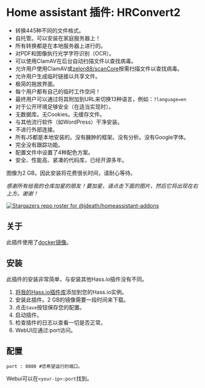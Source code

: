 # Home assistant 插件: HRConvert2

- 转换445种不同的文件格式。
- 自托管。可以安装在家庭服务器上！
- 所有转换都是在本地服务器上进行的。
- 对PDF和图像执行光学字符识别（OCR）。
- 可以使用ClamAV在后台自动扫描文件以查找病毒。
- 允许用户使用ClamAV或[zelon88/scanCore](https://github.com/zelon88/scanCore)按需扫描文件以查找病毒。
- 允许用户生成临时链接以共享文件。
- 极简的拖放界面。
- 每个用户都有自己的临时工作空间！
- 最终用户可以通过将其附加到URL来切换13种语言，例如：`?language=en`
- 对于公开环境足够安全（在适当实现时）。
- 无数据库。无Cookies。无缓存文件。
- 与其他流行软件（如WordPress）干净安装。
- 不进行外部连接。
- 所有JS都是本地安装的。没有臃肿的框架。没有分析。没有Google字体。
- 完全没有跟踪功能。
- 配置文件中设置了4种配色方案。
- 安全、性能高、紧凑的代码库，已经开源多年。

图像为2 GB，因此安装将花费很长时间，请耐心等待。

_感谢所有给我的仓库加星的朋友！要加星，请点击下面的图片，然后它将出现在右上方。谢谢！_

[![Stargazers repo roster for @jdeath/homeassistant-addons](https://reporoster.com/stars/jdeath/homeassistant-addons)](https://github.com/jdeath/homeassistant-addons/stargazers)

## 关于

此插件使用了[docker镜像](https://github.com/5etools-mirror-2/5etools-mirror-2.github.io)。

## 安装

此插件的安装非常简单，与安装其他Hass.io插件没有不同。

1. [将我的Hass.io插件库][repository]添加到您的Hass.io实例。
1. 安装此插件。2 GB的镜像需要一段时间来下载。
1. 点击`Save`按钮保存您的配置。
1. 启动插件。
1. 检查插件的日志以查看一切是否正常。
1. WebUI应通过<your-ip>:port访问。

## 配置

```
port : 8080 #您希望运行的端口。
```

Webui可以在`<your-ip>:port`找到。

[repository]: https://github.com/jdeath/homeassistant-addons